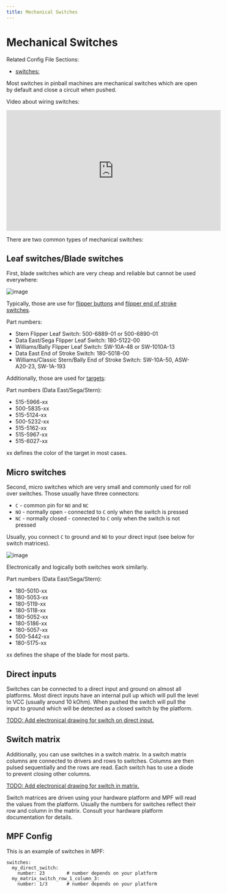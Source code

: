 ```yaml
---
title: Mechanical Switches
---
```


# Mechanical Switches


Related Config File Sections:

* [switches:](../../config/switches.md)

Most switches in pinball machines are mechanical switches which are open
by default and close a circuit when pushed.

Video about wiring switches:

<div class="video-wrapper">
<iframe width="560" height="315" src="https://www.youtube.com/embed/7G8LFBbYNOY" title="YouTube video player" frameborder="0" allow="accelerometer; autoplay; clipboard-write; encrypted-media; gyroscope; picture-in-picture" allowfullscreen></iframe>
</div>

There are two common types of mechanical switches:

## Leaf switches/Blade switches

First, blade switches which are very cheap and reliable but cannot be
used everywhere:

![image](../images/blade_target_switch.jpg)

Typically, those are use for
[flipper buttons](../flippers/index.md)
and
[flipper end of stroke switches](../flippers/eos_switches.md).

Part numbers:

* Stern Flipper Leaf Switch: 500-6889-01 or 500-6890-01
* Data East/Sega Flipper Leaf Switch: 180-5122-00
* Williams/Bally Flipper Leaf Switch: SW-10A-48 or SW-1010A-13
* Data East End of Stroke Switch: 180-5018-00
* Williams/Classic Stern/Bally End of Stroke Switch: SW-10A-50,
    ASW-A20-23, SW-1A-193

Additionally, those are used for
[targets](../targets/stationary_targets.md):

Part numbers (Data East/Sega/Stern):

* 515-5966-xx
* 500-5835-xx
* 515-5124-xx
* 500-5232-xx
* 515-5162-xx
* 515-5967-xx
* 515-6027-xx

xx defines the color of the target in most cases.

## Micro switches

Second, micro switches which are very small and commonly used for roll
over switches. Those usually have three connectors:

* `C` - common pin for `NO` and `NC`
* `NO` - normally open - connected to `C` only when the switch is
    pressed
* `NC` - normally closed - connected to `C` only when the switch is
    not pressed

Usually, you connect `C` to ground and `NO` to your direct input (see
below for switch matrices).

![image](../images/micro_switches_common_no_nc.jpg)

Electronically and logically both switches work similarly.

Part numbers (Data East/Sega/Stern):

* 180-5010-xx
* 180-5053-xx
* 180-5119-xx
* 180-5118-xx
* 180-5052-xx
* 180-5186-xx
* 180-5057-xx
* 500-5442-xx
* 180-5175-xx

xx defines the shape of the blade for most parts.

## Direct inputs

Switches can be connected to a direct input and ground on almost all
platforms. Most direct inputs have an internal pull up which will pull
the level to VCC (usually around 10 kOhm). When pushed the switch will
pull the input to ground which will be detected as a closed switch by
the platform.

[TODO: Add electronical drawing for switch on direct input.](../../about/help.md)

## Switch matrix

Additionally, you can use switches in a switch matrix. In a switch
matrix columns are connected to drivers and rows to switches. Columns
are then pulsed sequentially and the rows are read. Each switch has to
use a diode to prevent closing other columns.

[TODO: Add electronical drawing for switch in matrix.](../../about/help.md)

Switch matrices are driven using your hardware platform and MPF will
read the values from the platform. Usually the numbers for switches
reflect their row and column in the matrix. Consult your hardware
platform documentation for details.

## MPF Config

This is an example of switches in MPF:

``` mpf-config
switches:
  my_direct_switch:
    number: 23        # number depends on your platform
  my_matrix_switch_row_1_column_3:
    number: 1/3       # number depends on your platform
```
